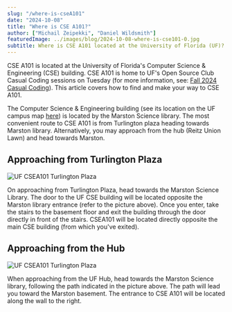 ```yaml
---
slug: "/where-is-cseA101"
date: "2024-10-08"
title: "Where is CSE A101?"
author: ["Michail Zeipekki", "Daniel Wildsmith"]
featuredImage: ../images/blog/2024-10-08-where-is-cse101-0.jpg
subtitle: Where is CSE A101 located at the University of Florida (UF)?
---
```


CSE A101 is located at the University of Florida's Computer Science & Engineering (CSE) building. CSE A101 is home to UF's Open Source Club Casual Coding sessions on Tuesday (for more information, see: [Fall 2024 Casual Coding](/blog/2024-fall-casual-coding/)). This article covers how to find and make your way to CSE A101.

The Computer Science & Engineering building (see its location on the UF campus map [here](https://campusmap.ufl.edu/#/index/0042)) is located by the Marston Science library. The most convenient route to CSE A101 is from Turlington plaza heading towards Marston library. Alternatively, you may approach from the hub (Reitz Union Lawn) and head towards Marston.

## Approaching from Turlington Plaza
![UF CSEA101 Turlington Plaza](https://i.imgur.com/g5x9cKm.jpeg)

On approaching from Turlington Plaza, head towards the Marston Science Library. The door to the UF CSE building will be located opposite the Marston library entrance (refer to the picture above). Once you enter, take the stairs to the basement floor and exit the building through the door directly in front of the stairs. CSEA101 will be located directly opposite the main CSE building (from which you've exited).

## Approaching from the Hub
![UF CSEA101 Turlington Plaza](https://i.imgur.com/jibMH1b.jpeg)

When approaching from the UF Hub, head towards the Marston Science library, following the path indicated in the picture above. The path will lead you toward the Marston basement. The entrance to CSE A101 will be located along the wall to the right.
